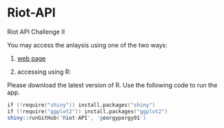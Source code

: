 # Riot-API
Riot API Challenge II

You may access the anlaysis using one of the two ways:

1) [web page](gwang.shinyapps.io/RitoAPI) 

2) accessing using R:

Please download the latest version of R. Use the following code to run the app.

```s
if (!require("shiny")) install.packages("shiny")
if (!require("ggplot2")) install.packages("ggplot2")
shiny::runGitHub('Riot-API', 'georgyporgy91')
```

